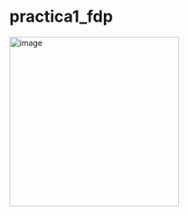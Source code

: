 # practica1_fdp
<img width="300" alt="image" src="https://st2.depositphotos.com/1037238/12408/v/450/depositphotos_124085934-stock-illustration-man-working-in-front-of.jpg">

